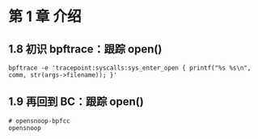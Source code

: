 # 第 1 章 介绍

## 1.8 初识 bpftrace：跟踪 open()

```shell
bpftrace -e 'tracepoint:syscalls:sys_enter_open { printf("%s %s\n", comm, str(args->filename)); }'
```

## 1.9 再回到 BC：跟踪 open()

```shell
# opensnoop-bpfcc
opensnoop
```
